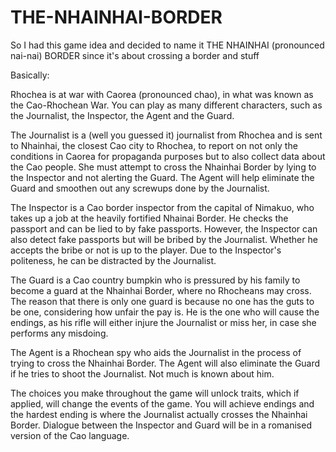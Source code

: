 # THE-NHAINHAI-BORDER
So I had this game idea and decided to name it THE NHAINHAI (pronounced nai-nai) BORDER since it's about crossing a border and stuff

Basically: 

Rhochea is at war with Caorea (pronounced chao), in what was known as the Cao-Rhochean War. You can play as many different characters, such as the Journalist, the Inspector, the Agent and the Guard.

The Journalist is a (well you guessed it) journalist from Rhochea and is sent to Nhainhai, the closest Cao city to Rhochea, to report on not only the conditions in Caorea for propaganda purposes but to also collect data about the Cao people. She must attempt to cross the Nhainhai Border by lying to the Inspector and not alerting the Guard. The Agent will help eliminate the Guard and smoothen out any screwups done by the Journalist.

The Inspector is a Cao border inspector from the capital of Nimakuo, who takes up a job at the heavily fortified Nhainai Border. He checks the passport and can be lied to by fake passports. However, the Inspector can also detect fake passports but will be bribed by the Journalist. Whether he accepts the bribe or not is up to the player. Due to the Inspector's politeness, he can be distracted by the Journalist.

The Guard is a Cao country bumpkin who is pressured by his family to become a guard at the Nhainhai Border, where no Rhocheans may cross. The reason that there is only one guard is because no one has the guts to be one, considering how unfair the pay is. He is the one who will cause the endings, as his rifle will either injure the Journalist or miss her, in case she performs any misdoing.

The Agent is a Rhochean spy who aids the Journalist in the process of trying to cross the Nhainhai Border. The Agent will also eliminate the Guard if he tries to shoot the Journalist. Not much is known about him.

The choices you make throughout the game will unlock traits, which if applied, will change the events of the game. You will achieve endings and the hardest ending is where the Journalist actually crosses the Nhainhai Border.
Dialogue between the Inspector and Guard will be in a romanised version of the Cao language.
